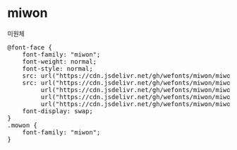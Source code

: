 # miwon
미원체

<pre>
@font-face {
    font-family: "miwon";
    font-weight: normal;
    font-style: normal;
    src: url("https://cdn.jsdelivr.net/gh/wefonts/miwon/miwon.eot");
    src: url("https://cdn.jsdelivr.net/gh/wefonts/miwon/miwon.eot?#iefix") format("embedded-opentype"),
         url("https://cdn.jsdelivr.net/gh/wefonts/miwon/miwon.woff2") format("woff2"),
         url("https://cdn.jsdelivr.net/gh/wefonts/miwon/miwon.woff") format("woff"),
         url("https://cdn.jsdelivr.net/gh/wefonts/miwon/miwon.ttf") format("truetype");
    font-display: swap;
}
.mowon {
    font-family: "miwon";
}
</pre>
